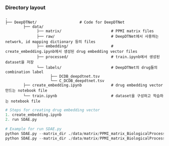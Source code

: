### Directory layout

    .
    ├── DeepDTNet/                   # Code for DeepDTNet
            ├── data/
                  ├── matrix/                      # PPMI matrix files
                  ├── raw/                         # DeepDTNet에서 사용하는 network, id mapping dictionary 등의 files
                  ├── embedding/                   # create_embedding.ipynb에서 생성된 drug embedding vector files
                  ├── processed/                   # train.ipynb에서 생성된 dataset을 저장
                  └── labels/                      # DeepDTNet의 drug들의 combination label
                        ├── DCDB_deepdtnet.tsv
                        └── C_DCDB_deepdtnet.tsv
            ├── create_embedding.ipynb             # drug embedding vector 만드는 notebook file
            └── train.ipynb                        # dataset을 구성하고 학습하는 notebook file

~~~python
# Steps for creating drug embedding vector
1. create_embedding.ipynb
2. run SDAE.py
   
# Example for run SDAE.py   
python SDAE.py --matrix_dir ./data/matrix/PPMI_matrix_BiologicalProcess.txt --hidden_size 12
python SDAE.py --matrix_dir ./data/matrix/PPMI_matrix_BiologicalProcess.txt --hidden_size 3
~~~